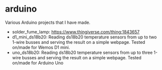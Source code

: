 # arduino
Various Arduino projects that I have made.

* solder_fume_lamp: https://www.thingiverse.com/thing:1843657
* d1_mini_ds18b20: Reading ds18b20 temperature sensors from up to two 1-wire busses and serving the result on a simple webpage. Tested on/made for Wemos D1 mini.
* uno_ds18b20: Reading ds18b20 temperature sensors from up to three 1-wire busses and serving the result on a simple webpage. Tested on/made for Arduino Uno

